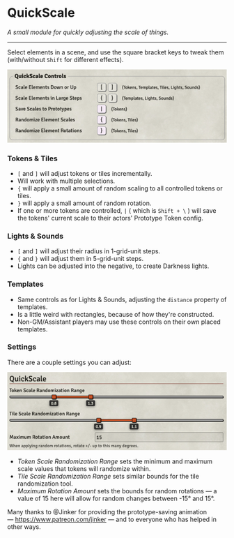 # QuickScale

_A small module for quickly adjusting the scale of things._

---

Select elements in a scene, and use the square bracket keys to tweak them (with/without `Shift` for different effects).

![Controls](doc/Controls.png)

### Tokens & Tiles
* `[` and `]` will adjust tokens or tiles incrementally.
* Will work with multiple selections.
* `{` will apply a small amount of random scaling to all controlled tokens or tiles.
* `}` will apply a small amount of random rotation.
* If one or more tokens are controlled, `|` ( which is `Shift + \` ) will save the tokens' current scale to their actors' Prototype Token config.

### Lights & Sounds
* `[` and `]` will adjust their radius in 1-grid-unit steps.
* `{` and `}` will adjust them in 5-grid-unit steps.
* Lights can be adjusted into the negative, to create Darkness lights.

### Templates
* Same controls as for Lights & Sounds, adjusting the `distance` property of templates.
* Is a little weird with rectangles, because of how they're constructed.
* Non-GM/Assistant players may use these controls on their own placed templates.

### Settings
There are a couple settings you can adjust:

![Settings](doc/Settings.png)
* _Token Scale Randomization Range_ sets the minimum and maximum scale values that tokens will randomize within.
* _Tile Scale Randomization Range_ sets similar bounds for the tile randomization tool.
* _Maximum Rotation Amount_ sets the bounds for random rotations — a value of 15 here will allow for random changes between -15° and 15°.

Many thanks to @Jinker for providing the prototype-saving animation — https://www.patreon.com/jinker — and to everyone who has helped in other ways.
